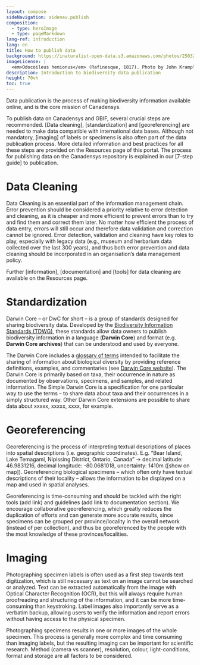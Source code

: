 ```yaml
---
layout: compose
sideNavigation: sidenav.publish
composition:
  - type: heroImage
  - type: pageMarkdown
lang-ref: introduction
lang: en
title: How to publish data
background: https://inaturalist-open-data.s3.amazonaws.com/photos/250327897/original.jpeg
imageLicense: |
  <em>Odocoileus hemionus</em> (Rafinesque, 1817). Photo by John Krampl via [https://www.gbif.org/occurrence/4011988341]
description: Introduction to biodiversity data publication 
height: 70vh
toc: true
---
```

Data publication is the process of making biodiversity information available online, and is the core mission of Canadensys.

To publish data on Canadensys and GBIF, several crucial steps are recommended. [Data cleaning], [standardization] and [georeferencing] are needed to make data compatible with international data bases. Although not mandatory, [imaging] of labels or specimens is also often part of the data publication process. More detailed information and best practices for all these steps are provided on the Resources page of this portal. The process for publishing data on the Canadensys repository is explained in our [7-step guide] to publication.

# Data Cleaning
Data Cleaning is an essential part of the information management chain. Error prevention should be considered a priority relative to error detection and cleaning, as it is cheaper and more efficient to prevent errors than to try and find them and correct them later. No matter how efficient the process of data entry, errors will still occur and therefore data validation and correction cannot be ignored. Error detection, validation and cleaning have key roles to play, especially with legacy data (e.g., museum and herbarium data collected over the last 300 years), and thus both error prevention and data cleaning should be incorporated in an organisation’s data management policy.

Further [information], [documentation] and [tools] for data cleaning are available on the Resources page.

# Standardization
Darwin Core – or DwC for short – is a group of standards designed for sharing biodiversity data. Developed by the [Biodiversity Information Standards (TDWG)](http://www.tdwg.org/), these standards allow data owners to publish biodiversity information in a language (**Darwin Core**) and format (e.g. **Darwin Core archives**) that can be understood and used by everyone.

The Darwin Core includes a [glossary of terms](https://dwc.tdwg.org/terms/) intended to facilitate the sharing of information about biological diversity by providing reference definitions, examples, and commentaries (see [Darwin Core website](https://dwc.tdwg.org/)). The Darwin Core is primarily based on taxa, their occurrence in nature as documented by observations, specimens, and samples, and related information. The Simple Darwin Core is a specification for one particular way to use the terms – to share data about taxa and their occurrences in a simply structured way. Other Darwin Core extensions are possible to share data about xxxxx, xxxxx, xxxx, for example.

# Georeferencing
Georeferencing is the process of interpreting textual descriptions of places into spatial descriptions (i.e. geographic coordinates). E.g. “Bear Island, Lake Temagami, Nipissing District, Ontario, Canada” → decimal latitude: 46.9831216, decimal longitude: -80.0681018, uncertainty: 1410m ([show on map]). Georeferencing biological specimens – which often only have textual descriptions of their locality – allows the information to be displayed on a map and used in spatial analyses.

Georeferencing is time-consuming and should be tackled with the right tools (add link) and guidelines (add link to documentation section). We encourage collaborative georeferencing, which greatly reduces the duplication of efforts and can generate more accurate results, since specimens can be grouped per province/locality in the overall network (instead of per collection), and thus be georeferenced by the people with the most knowledge of these provinces/localities.


# Imaging
Photographing specimen labels is often used as a first step towards text digitization, which is still necessary as text on an image cannot be searched or analyzed. Text can be extracted automatically from the image with Optical Character Recognition (OCR), but this will always require human proofreading and structuring of the information, and it can be more time-consuming than keystroking. Label images also importantly serve as a verbatim backup, allowing users to verify the information and report errors without having access to the physical specimen.

Photographing specimens results in one or more images of the whole specimen. This process is generally more complex and time consuming than imaging labels, but the resulting imaging can be important for scientific research. Method (camera vs scanner), resolution, colour, light-conditions, format and storage are all factors to be considered. 
